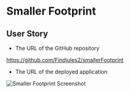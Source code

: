 # Smaller Footprint

## User Story



* The URL of the GitHub repository

https://github.com/Findjules2/smallerFootprint

* The URL of the deployed application



![Smaller Footprint Screenshot](./client/src/components/App/images/homepage.png)